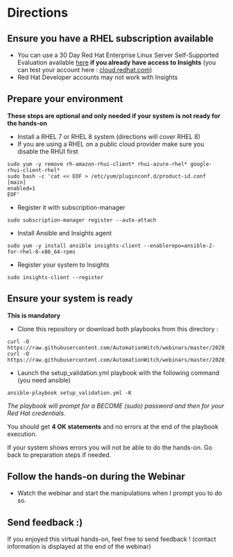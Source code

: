 # Directions

## Ensure you have a RHEL subscription available
- You can use a 30 Day Red Hat Enterprise Linux Server Self-Supported Evaluation available [here](https://www.redhat.com/en/technologies/linux-platforms/enterprise-linux/try-it) **if you already have access to Insights** (you can test your account here : [cloud.redhat.com](https://cloud.redhat.com/insights/overview))
- Red Hat Developer accounts may not work with Insights

## Prepare your environment
**These steps are optional and only needed if your system is not ready for the hands-on**

- Install a RHEL 7 or RHEL 8 system (directions will cover RHEL 8)
- If you are using a RHEL on a public cloud provider make sure you disable the RHUI first
```
sudo yum -y remove rh-amazon-rhui-client* rhui-azure-rhel* google-rhui-client-rhel*
sudo bash -c 'cat << EOF > /etc/yum/pluginconf.d/product-id.conf
[main]
enabled=1
EOF'
```
- Register it with subscription-manager
```
sudo subscription-manager register --auto-attach
```
- Install Ansible and Insights agent
```
sudo yum -y install ansible insights-client --enablerepo=ansible-2-for-rhel-8-x86_64-rpms
```
- Register your system to Insights
```
sudo insights-client --register
```


## Ensure your system is ready
**This is mandatory**

- Clone this repository or download both playbooks from this directory :
```
curl -O https://raw.githubusercontent.com/AutomationWitch/webinars/master/2020_04/setup_validation.yml
curl -O https://raw.githubusercontent.com/AutomationWitch/webinars/master/2020_04/fetch_remediations.yml
```

- Launch the setup_validation.yml playbook with the following command (you need ansible)
```
ansible-playbook setup_validation.yml -K
```
*The playbook will prompt for a BECOME (sudo) password and then for your Red Hat credentials.*

You should get **4 OK statements** and no errors at the end of the playbook execution.

If your system shows errors you will not be able to do the hands-on. Go back to preparation steps if needed.


## Follow the hands-on during the Webinar

- Watch the webinar and start the manipulations when I prompt you to do so.


## Send feedback :)

If you enjoyed this virtual hands-on, feel free to send feedback !
(contact information is displayed at the end of the webinar)
